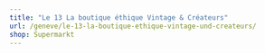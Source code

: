 ```yaml
---
title: "Le 13 La boutique éthique Vintage & Créateurs"
url: /geneve/le-13-la-boutique-ethique-vintage-und-createurs/
shop: Supermarkt
---
```

